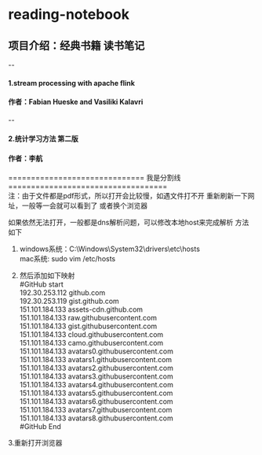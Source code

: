 



# reading-notebook 
## 项目介绍：经典书籍 读书笔记
--
#### 1.stream processing with apache flink  
#### 作者：Fabian Hueske and Vasiliki Kalavri    
--
#### 2.统计学习方法 第二版  
#### 作者：李航
  
============================== 我是分割线 ===================================  
注：由于文件都是pdf形式，所以打开会比较慢，如遇文件打不开 重新刷新一下网址，一般等一会就可以看到了 或者换个浏览器
  
如果依然无法打开，一般都是dns解析问题，可以修改本地host来完成解析 方法如下  
1. windows系统：C:\Windows\System32\drivers\etc\hosts  
   mac系统: sudo vim /etc/hosts 
   
2. 然后添加如下映射   
   #GitHub start  
   192.30.253.112    github.com  
   192.30.253.119    gist.github.com  
   151.101.184.133    assets-cdn.github.com  
   151.101.184.133    raw.githubusercontent.com  
   151.101.184.133    gist.githubusercontent.com  
   151.101.184.133    cloud.githubusercontent.com  
   151.101.184.133    camo.githubusercontent.com  
   151.101.184.133    avatars0.githubusercontent.com  
   151.101.184.133    avatars1.githubusercontent.com  
   151.101.184.133    avatars2.githubusercontent.com  
   151.101.184.133    avatars3.githubusercontent.com  
   151.101.184.133    avatars4.githubusercontent.com  
   151.101.184.133    avatars5.githubusercontent.com  
   151.101.184.133    avatars6.githubusercontent.com  
   151.101.184.133    avatars7.githubusercontent.com  
   151.101.184.133    avatars8.githubusercontent.com  
   #GitHub End  
   
3.重新打开浏览器  
